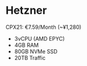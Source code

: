 # Hetzner

CPX21: €7.59/Month (~¥1,280)
- 3vCPU (AMD EPYC)
- 4GB RAM
- 80GB NVMe SSD
- 20TB Traffic
